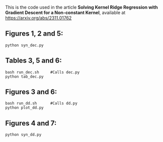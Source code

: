 This is the code used in the article **Solving Kernel Ridge Regression with Gradient Descent for a Non-constant Kernel**, available at https://arxiv.org/abs/2311.01762

## Figures 1, 2 and 5:
```
python syn_dec.py
```

## Tables 3, 5 and 6:
```
bash run_dec.sh     #Calls dec.py
python tab_dec.py
```

## Figures 3 and 6:
```
bash run_dd.sh      #Calls dd.py
python plot_dd.py
```

## Figures 4 and 7:
```
python syn_dd.py
```
